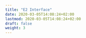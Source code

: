 ```yaml
---
title: "E2 Interface"
date: 2020-03-05T14:08:24+02:00
lastmod: 2020-03-05T14:08:24+02:00
draft: false
weight: 3
---
```

